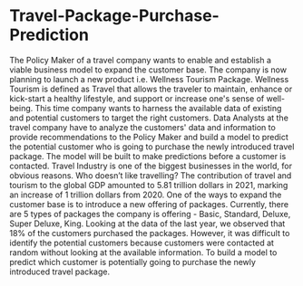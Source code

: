 # Travel-Package-Purchase-Prediction
 The Policy Maker of a travel company wants to enable and establish a viable business model to expand the customer base.
The company is now planning to launch a new product i.e. Wellness Tourism Package. Wellness Tourism is defined as Travel that allows the traveler to maintain, enhance or kick-start a healthy lifestyle, and support or increase one's sense of well-being. This time company wants to harness the available data of existing and potential customers to target the right customers.
Data Analysts at the travel company have to analyze the customers' data and information to provide recommendations to the Policy Maker and build a model to predict the potential customer who is going to purchase the newly introduced travel package. The model will be built to make predictions before a customer is contacted.
Travel Industry is one of the biggest businesses in the world, for obvious reasons. Who doesn’t like travelling? The contribution of travel and tourism to the global GDP amounted to 5.81 trillion dollars in 2021, marking an increase of 1 trillion dollars from 2020.
One of the ways to expand the customer base is to introduce a new offering of packages. Currently, there are 5 types of packages the company is offering - Basic, Standard, Deluxe, Super Deluxe, King. Looking at the data of the last year, we observed that 18% of the customers purchased the packages. However, it was difficult to identify the potential customers because customers were contacted at random without looking at the available information.
To build a model to predict which customer is potentially going to purchase the newly introduced travel package.
